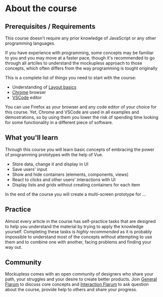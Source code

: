 # About the course

<!-- a very brief yet clear description of what the course provides, how it's different from usual intro to programming course why it's important -->

## Prerequisites / Requirements

This course doesn't require any prior knowledge of JavaScript or any other programming languages.

If you have experience with programming, some concepts may be familiar to you and you may move at a faster pace, though it's recommended to go through all artciles to understand the mockupless approach to those concepts, which often differs from the way programming is tought originally <!-- a link to About section where approach is described and reasoning is provided -->

This is a complete list of things you need to start with the course:

- Understanding of [Layout basics](./../LayoutBasics/)
- [Chrome](https://www.google.com/chrome/) browser
- [VSCode](https://code.visualstudio.com/download) editor

You can use Firefox as your browser and any code editor of your choice for this course. Yet, Chrome and VSCode are used in all examples and demostrations, so by using them you lower the risk of spending time looking for some functionality in a different piece of software.

## What you'll learn

Through this course you will learn basic concepts of embracing the power of programming prototypes with the help of Vue.

- Store data, change it and display in UI
- Save users' input
- Show and hide containers (elements, components, views)
- React to clicks and other users' interactions with UI
- Display lists and grids without creating containers for each item

In the end of the course you will create a multi-screen prototype for ... <!-- (hotel || plane tickets booking process) || online store checkout -->

## Practice

Almost every article in the course has self-practice tasks that are designed to help you understand the material by trying to apply the knowledge yourself. Completing these tasks is *highly recommended* as it is probably impossible to understand most of the concepts without attempting to use them and to combine one with another, facing problems and finding your way out.

## Community

Mockupless comes with an open community of designers who share your path, your struggles and your desire to create better products. Join [General Flarum]() to discuss core concepts and [Interaction Flarum]() to ask question about the course, provide help to others and share your progress.

<!--

HTML and CSS are markup languages and they are used to give instructions about content, position in space, the look and the very basic interactions of the elements. To make your prototypes truly interactive you need a scripting (programming) language — JavaScript.

JavaScript is a powerful language, and it allows you to create logic for almost everything on the web: from a small button in UI to a very complex server. And we all know that *with great power comes great responsibility* 🤟🕸.

This means that you have to know, understand and be able to properly combine a decent set of rules and patterns to start speaking this language. 

Targeting this complexity is where frameworks come to play. Frameworks can be seen as interpreters. If you talk directly to browser in JavaScript and ask it to make a container clickable, you would have to take him through multiple steps to tell which button, what’s clickable, etc. If you use framework, you talk to it, not to a browser, and you just say “make button clickable” and the framework understands and gives all the instructions to browser. 

Vue is a framework you will use to prototype.

-->
<!-- todo: strive to make this explanation better, shorter, clearer -->